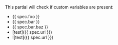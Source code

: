 This partial will check if custom variables are present:

* {{ spec.foo }}
* {{ spec.bar }}
* {{ spec.bar.baz }}
* [test]({{ spec.url }})
* ![test]({{ spec.url }})

